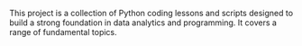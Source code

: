 This project is a collection of Python coding lessons and scripts designed to build a strong foundation in data analytics and programming. It covers a range of fundamental topics.
